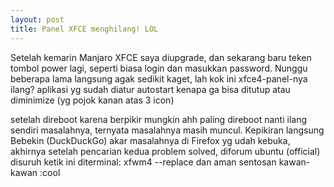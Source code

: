 ```yaml
---
layout: post
title: Panel XFCE menghilang! LOL
---
```

Setelah kemarin Manjaro XFCE saya diupgrade, dan sekarang baru teken tombol power lagi, seperti biasa login dan masukkan password. Nunggu beberapa lama langsung agak sedikit kaget, lah kok ini xfce4-panel-nya ilang? aplikasi yg sudah diatur autostart kenapa ga bisa ditutup atau diminimize (yg pojok kanan atas 3 icon)

setelah direboot karena berpikir mungkin ahh paling direboot nanti ilang sendiri masalahnya, ternyata masalahnya masih muncul. Kepikiran langsung Bebekin (DuckDuckGo) akar masalahnya di Firefox yg udah kebuka, akhirnya setelah pencarian kedua problem solved, diforum ubuntu (official) disuruh ketik ini diterminal:
xfwm4 --replace
dan aman sentosan kawan-kawan :cool
